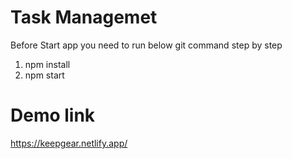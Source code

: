 # Task Managemet

Before Start app you need to run below git command step by step

1. npm install
2. npm start


# Demo link
https://keepgear.netlify.app/